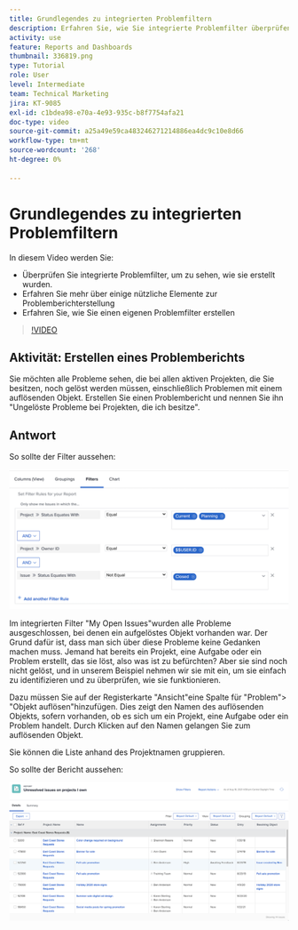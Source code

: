 ```yaml
---
title: Grundlegendes zu integrierten Problemfiltern
description: Erfahren Sie, wie Sie integrierte Problemfilter überprüfen können, um zu sehen, wie sie erstellt werden, und erstellen Sie einen eigenen Problemfilter in Workfront.
activity: use
feature: Reports and Dashboards
thumbnail: 336819.png
type: Tutorial
role: User
level: Intermediate
team: Technical Marketing
jira: KT-9085
exl-id: c1bdea98-e70a-4e93-935c-b8f7754afa21
doc-type: video
source-git-commit: a25a49e59ca483246271214886ea4dc9c10e8d66
workflow-type: tm+mt
source-wordcount: '268'
ht-degree: 0%

---
```


# Grundlegendes zu integrierten Problemfiltern

In diesem Video werden Sie:

* Überprüfen Sie integrierte Problemfilter, um zu sehen, wie sie erstellt wurden.
* Erfahren Sie mehr über einige nützliche Elemente zur Problemberichterstellung
* Erfahren Sie, wie Sie einen eigenen Problemfilter erstellen

>[!VIDEO](https://video.tv.adobe.com/v/336819/?quality=12&learn=on)

## Aktivität: Erstellen eines Problemberichts

Sie möchten alle Probleme sehen, die bei allen aktiven Projekten, die Sie besitzen, noch gelöst werden müssen, einschließlich Problemen mit einem auflösenden Objekt. Erstellen Sie einen Problembericht und nennen Sie ihn &quot;Ungelöste Probleme bei Projekten, die ich besitze&quot;.

## Antwort

So sollte der Filter aussehen:

![Ein Bild des Bildschirms, um einen Problemfilter zu erstellen](assets/opening-built-in-issue-filters-1.png)

Im integrierten Filter &quot;My Open Issues&quot;wurden alle Probleme ausgeschlossen, bei denen ein aufgelöstes Objekt vorhanden war. Der Grund dafür ist, dass man sich über diese Probleme keine Gedanken machen muss. Jemand hat bereits ein Projekt, eine Aufgabe oder ein Problem erstellt, das sie löst, also was ist zu befürchten? Aber sie sind noch nicht gelöst, und in unserem Beispiel nehmen wir sie mit ein, um sie einfach zu identifizieren und zu überprüfen, wie sie funktionieren.

Dazu müssen Sie auf der Registerkarte &quot;Ansicht&quot;eine Spalte für &quot;Problem&quot;> &quot;Objekt auflösen&quot;hinzufügen. Dies zeigt den Namen des auflösenden Objekts, sofern vorhanden, ob es sich um ein Projekt, eine Aufgabe oder ein Problem handelt. Durch Klicken auf den Namen gelangen Sie zum auflösenden Objekt.

Sie können die Liste anhand des Projektnamen gruppieren.

So sollte der Bericht aussehen:

![Ein Bild eines Problemberichts](assets/opening-built-in-issue-filters-2.png)

